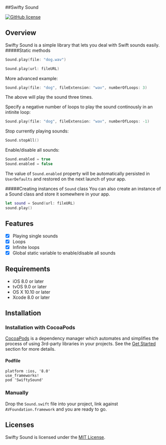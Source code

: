 ##Swifty Sound

[![GitHub license](https://img.shields.io/badge/license-MIT-blue.svg)](https://raw.githubusercontent.com/adamcichy/SwiftySound/master/LICENSE)

## Overview
Swifty Sound is a simple library that lets you deal with Swift sounds easily.
#####Static methods

```swift
Sound.play(file: "dog.wav")
```

```swift
Sound.play(url: fileURL)
```

More advanced example:

```swift
Sound.play(file: "dog", fileExtension: "wav", numberOfLoops: 3)
```
The above will play the sound three times.

Specify a negative number of loops to play the sound continously in an intinite loop:

```swift
Sound.play(file: "dog", fileExtension: "wav", numberOfLoops: -1)
```

Stop currently playing sounds:

```swift
Sound.stopAll()
```

Enable/disable all sounds:

```swift
Sound.enabled = true
Sound.enabled = false
```

The value of `Sound.enabled` property will be automatically persisted in `UserDefaults` and restored on the next launch of your app.

#####Creating instances of `Sound` class
You can also create an instance of a Sound class and store it somewhere in your app.
```swift
let sound = Sound(url: fileURL)
sound.play()
```

## Features
- [x] Playing single sounds
- [x] Loops
- [x] Infinite loops
- [x] Global static variable to enable/disable all sounds

## Requirements
- iOS 8.0 or later
- tvOS 9.0 or later
- OS X 10.10 or later
- Xcode 8.0 or later

## Installation
### Installation with CocoaPods

[CocoaPods](http://cocoapods.org/) is a dependency manager which automates and simplifies the process of using 3rd-party libraries in your projects. See the [Get Started](http://cocoapods.org/#get_started) section for more details.

#### Podfile
```
platform :ios, '8.0'
use_frameworks!
pod 'SwiftySound'
```

### Manually
Drop the `Sound.swift` file into your project, link against `AVFoundation.framework` and you are ready to go.

## Licenses

Swifty Sound is licensed under the [MIT License](https://raw.githubusercontent.com/adamcichy/SwiftySound/master/LICENSE).
